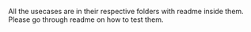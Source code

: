 All the usecases are in their respective folders with readme inside them. Please go through readme on how to test them.